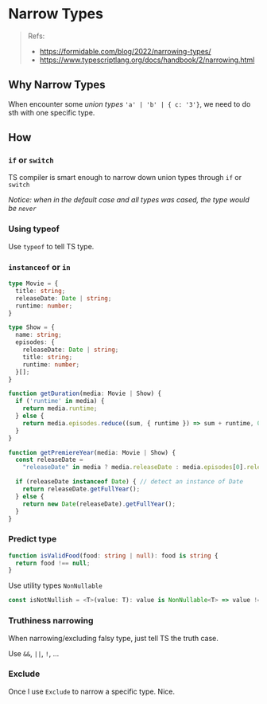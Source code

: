 # Narrow Types

> Refs: 
>
> - https://formidable.com/blog/2022/narrowing-types/
> - https://www.typescriptlang.org/docs/handbook/2/narrowing.html

## Why Narrow Types

When encounter some *union types* `'a' | 'b' | { c: '3'}`, we need to do sth with one specific type.



## How

### `if` or `switch`

TS compiler is smart enough to narrow down union types through `if` or `switch` 

*Notice: when in the default case and all types was cased, the type would be `never`*

### Using typeof

Use `typeof` to tell TS type.



### `instanceof` or `in`

```typescript
type Movie = {
  title: string;
  releaseDate: Date | string;
  runtime: number;
}

type Show = {
  name: string;
  episodes: {
    releaseDate: Date | string;
    title: string;
    runtime: number;
  }[];
}

function getDuration(media: Movie | Show) {
  if ('runtime' in media) {
    return media.runtime;
  } else {
    return media.episodes.reduce((sum, { runtime }) => sum + runtime, 0);
  }
}

function getPremiereYear(media: Movie | Show) {
  const releaseDate =
    "releaseDate" in media ? media.releaseDate : media.episodes[0].releaseDate;

  if (releaseDate instanceof Date) { // detect an instance of Date
    return releaseDate.getFullYear();
  } else {
    return new Date(releaseDate).getFullYear();
  }
}
```

### Predict type

```typescript
function isValidFood(food: string | null): food is string {
  return food !== null;
}
```

Use utility types `NonNullable`

```typescript
const isNotNullish = <T>(value: T): value is NonNullable<T> => value != null;
```



### Truthiness narrowing

When narrowing/excluding falsy type, just tell TS the truth case.

Use `&&`, `||`, `!`, ...



### Exclude

Once I use `Exclude` to narrow a specific type. Nice.







